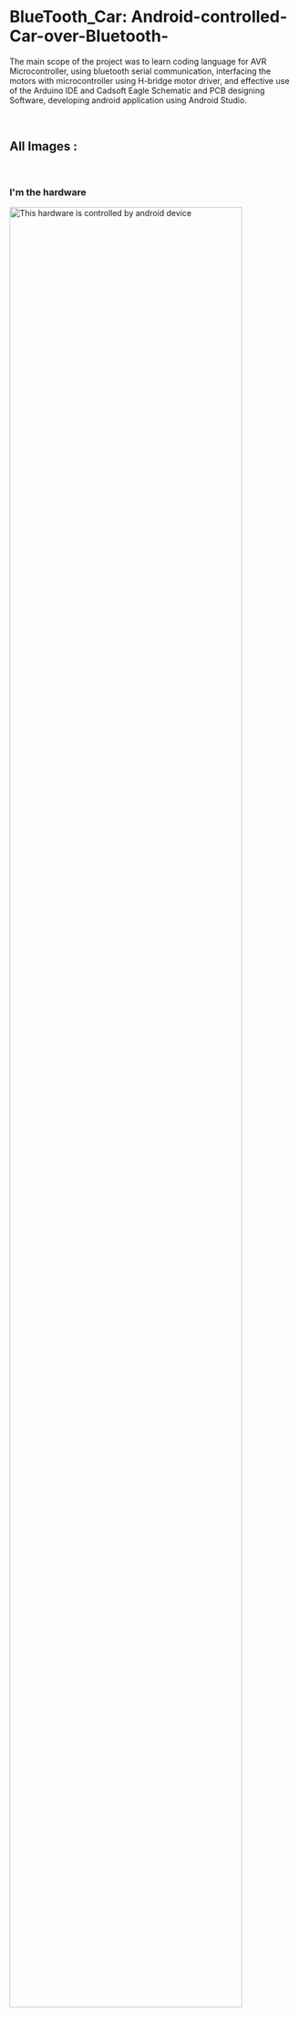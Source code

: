 # BlueTooth_Car: Android-controlled-Car-over-Bluetooth-
<p> The main scope of the project was to learn coding language for AVR Microcontroller, using  bluetooth serial communication, interfacing the motors with microcontroller using H-bridge motor driver, and effective use of the Arduino IDE and Cadsoft Eagle Schematic and PCB designing Software, developing android application using Android Studio. </p>
<br>
<h2>All Images : </h2>
<br>
<div>
<h3>I'm the hardware</h3>
<Img src="https://raw.githubusercontent.com/a-mishra/Bluetooth_Car/master/Image1.jpg" alt='This hardware is controlled by android device' width=90% ></div><br><br>
<div width=100% >
</br>
<h3>Me software</h3>
<Img src='https://github.com/a-mishra/Bluetooth_Car/blob/master/screenshots%20of%20app/device-2016-03-08-134633.png?raw=true' alt='' width=24% >
<Img src='https://github.com/a-mishra/Bluetooth_Car/blob/master/screenshots%20of%20app/device-2016-03-08-134739.png?raw=true' alt='' width=24% >
<Img src='https://github.com/a-mishra/Bluetooth_Car/blob/master/screenshots%20of%20app/device-2016-03-08-134745.png?raw=true' alt='' width=24% >
<Img src='https://github.com/a-mishra/Bluetooth_Car/blob/master/screenshots%20of%20app/device-2016-03-08-134759.png?raw=true' alt='' width=24% >
</div>
